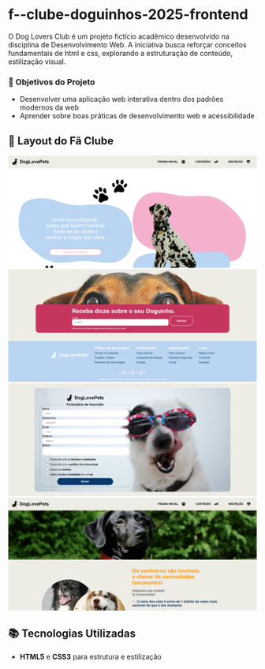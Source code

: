 # f--clube-doguinhos-2025-frontend
O Dog Lovers Club é um projeto fictício acadêmico desenvolvido na disciplina de Desenvolvimento Web. A iniciativa busca reforçar conceitos fundamentais de html e css, explorando a estruturação de conteúdo, estilização visual.

### 🚀 Objetivos do Projeto

- Desenvolver uma aplicação web interativa dentro dos padrões modernos da web
- Aprender sobre boas práticas de desenvolvimento web e acessibilidade

## 🎨 Layout do Fã Clube
![Imagem do Layout Hero](https://github.com/niveabeh/f--clube-doguinhos-2025-frontend/blob/main/projeto_html_ads_2025_primeiro_semestre/img/print-do-projeto/hero-pagina-inicial.png)
![Imagem do Layout Footer e Formulário Email](https://github.com/niveabeh/f--clube-doguinhos-2025-frontend/blob/main/projeto_html_ads_2025_primeiro_semestre/img/print-do-projeto/footer-e-form-email.png)
![Imagem do Layout Footer e Formulário inscrição](https://github.com/niveabeh/f--clube-doguinhos-2025-frontend/blob/main/projeto_html_ads_2025_primeiro_semestre/img/print-do-projeto/form.png)
![Imagem do Layout hero conteudo](https://github.com/niveabeh/f--clube-doguinhos-2025-frontend/blob/main/projeto_html_ads_2025_primeiro_semestre/img/print-do-projeto/hero-conteudo.png)

## 📚 Tecnologias Utilizadas

- **HTML5** e **CSS3** para estrutura e estilização
